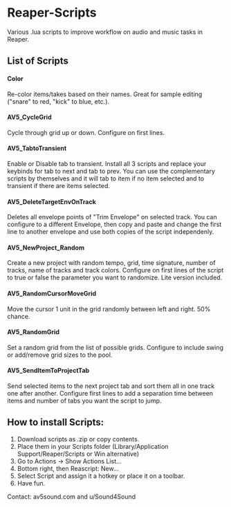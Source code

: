 # Reaper-Scripts
Various .lua scripts to improve workflow on audio and music tasks in Reaper.

## List of Scripts

#### Color
Re-color items/takes based on their names. Great for sample editing ("snare" to red, "kick" to blue, etc.).

#### AV5_CycleGrid
Cycle through grid up or down. Configure on first lines.

#### AV5_TabtoTransient
Enable or Disable tab to transient. Install all 3 scripts and replace your keybinds for tab to next and tab to prev. You can use the complementary scripts by themselves and it will tab to item if no item selected and to transient if there are items selected.

#### AV5_DeleteTargetEnvOnTrack
Deletes all envelope points of "Trim Envelope" on selected track. You can configure to a different Envelope, then copy and paste and change the first line to another envelope and use both copies of the script independenly.

#### AV5_NewProject_Random
Create a new project with random tempo, grid, time signature, number of tracks, name of tracks and track colors. Configure on first lines of the script to true or false the parameter you want to randomize. Lite version included.

#### AV5_RandomCursorMoveGrid
Move the cursor 1 unit in the grid randomly between left and right. 50% chance.

#### AV5_RandomGrid
Set a random grid from the list of possible grids. Configure to include swing or add/remove grid sizes to the pool.

#### AV5_SendItemToProjectTab
Send selected items to the next project tab and sort them all in one track one after another. Configure first lines to add a separation time between items and number of tabs you want the script to jump.

## How to install Scripts:

1. Download scripts as .zip or copy contents.
2. Place them in your Scripts folder (Library/Application Support/Reaper/Scripts or Win alternative)
3. Go to Actions -> Show Actions List...
4. Bottom right, then Reascript: New...
5. Select Script and assign it a hotkey or place it on a toolbar.
6. Have fun.

Contact: av5sound.com and u/Sound4Sound


